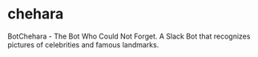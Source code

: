 # chehara
BotChehara - The Bot Who Could Not Forget. A Slack Bot that recognizes pictures of celebrities and famous landmarks.
